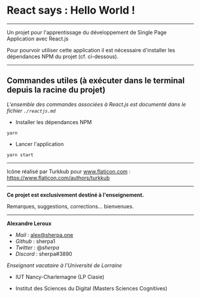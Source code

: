 # React says : Hello World !

---

Un projet pour l'apprentissage du développement de Single Page Application avec React.js

Pour pourvoir utiliser cette application il est nécessaire d'installer les dépendances NPM du projet (cf. ci-dessous).

---

## Commandes utiles (à exécuter dans le terminal depuis la racine du projet)

_L'ensemble des commandes associées à React.js est documenté dans le fichier `./reactjs.md`_

- Installer les dépendances NPM

`yarn`

- Lancer l'application

`yarn start`

---

Icône réalisé par Turkkub pour www.flaticon.com : https://www.flaticon.com/authors/turkkub

---

**Ce projet est exclusivement destiné à l'enseignement.**

Remarques, suggestions, corrections... bienvenues.

---

**Alexandre Leroux**

- _Mail_ : alex@sherpa.one
- _Github_ : sherpa1
- _Twitter_ : @_sherpa_
- _Discord_ : sherpa#3890

_Enseignant vacataire à l'Université de Lorraine_

- IUT Nancy-Charlemagne (LP Ciasie)

- Institut des Sciences du Digital (Masters Sciences Cognitives)
